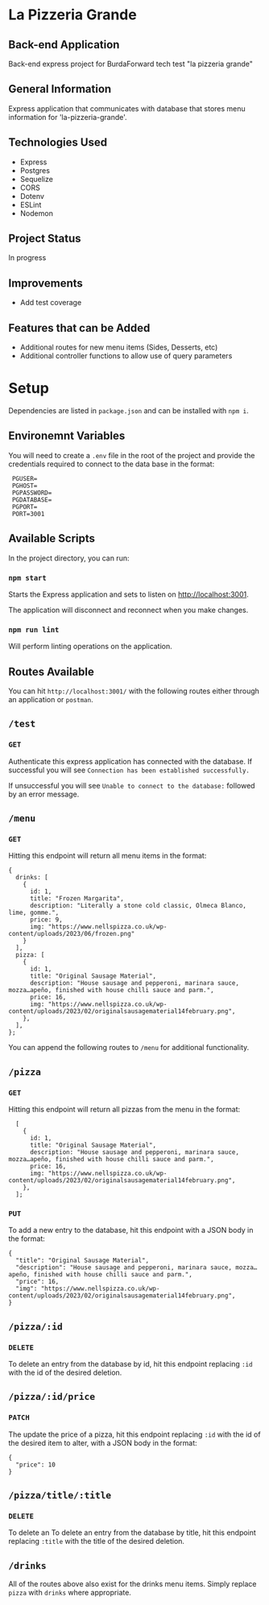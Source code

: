 # La Pizzeria Grande

## Back-end Application

Back-end express project for BurdaForward tech test "la pizzeria grande"

## General Information

Express application that communicates with database that stores menu information for 'la-pizzeria-grande'.

## Technologies Used

- Express
- Postgres
- Sequelize
- CORS
- Dotenv
- ESLint
- Nodemon

## Project Status

In progress

## Improvements

- Add test coverage

## Features that can be Added

- Additional routes for new menu items (Sides, Desserts, etc)
- Additional controller functions to allow use of query parameters

# Setup

Dependencies are listed in `package.json` and can be installed with `npm i`.

## Environemnt Variables

You will need to create a `.env` file in the root of the project and provide the credentials required to connect to the data base in the format:

```
 PGUSER=
 PGHOST=
 PGPASSWORD=
 PGDATABASE=
 PGPORT=
 PORT=3001
```

## Available Scripts

In the project directory, you can run:

### `npm start`

Starts the Express application and sets to listen on [http://localhost:3001](http://localhost:3001).

The application will disconnect and reconnect when you make changes.

### `npm run lint`

Will perform linting operations on the application.

## Routes Available

You can hit `http://localhost:3001/` with the following routes either through an application or `postman`.

## `/test`

### `GET`

Authenticate this express application has connected with the database. If successful you will see `Connection has been established successfully.`

If unsuccessful you will see `Unable to connect to the database:` followed by an error message.

## `/menu`

### `GET`

Hitting this endpoint will return all menu items in the format:

```
{
  drinks: [
    {
      id: 1,
      title: "Frozen Margarita",
      description: "Literally a stone cold classic, Olmeca Blanco, lime, gomme.",
      price: 9,
      img: "https://www.nellspizza.co.uk/wp-content/uploads/2023/06/frozen.png"
    }
  ],
  pizza: [
    {
      id: 1,
      title: "Original Sausage Material",
      description: "House sausage and pepperoni, marinara sauce, mozza…apeño, finished with house chilli sauce and parm.",
      price: 16,
      img: "https://www.nellspizza.co.uk/wp-content/uploads/2023/02/originalsausagematerial14february.png",
    },
  ],
};
```

You can append the following routes to `/menu` for additional functionality.

## `/pizza`

### `GET`

Hitting this endpoint will return all pizzas from the menu in the format:

```
  [
    {
      id: 1,
      title: "Original Sausage Material",
      description: "House sausage and pepperoni, marinara sauce, mozza…apeño, finished with house chilli sauce and parm.",
      price: 16,
      img: "https://www.nellspizza.co.uk/wp-content/uploads/2023/02/originalsausagematerial14february.png",
    },
  ];
```

### `PUT`

To add a new entry to the database, hit this endpoint with a JSON body in the format:

```
{
  "title": "Original Sausage Material",
  "description": "House sausage and pepperoni, marinara sauce, mozza…apeño, finished with house chilli sauce and parm.",
  "price": 16,
  "img": "https://www.nellspizza.co.uk/wp-content/uploads/2023/02/originalsausagematerial14february.png",
}
```

## `/pizza/:id`

### `DELETE`

To delete an entry from the database by id, hit this endpoint replacing `:id` with the id of the desired deletion.

## `/pizza/:id/price`

### `PATCH`

The update the price of a pizza, hit this endpoint replacing `:id` with the id of the desired item to alter, with a JSON body in the format:

```
{
  "price": 10
}
```

## `/pizza/title/:title`

### `DELETE`

To delete an To delete an entry from the database by title, hit this endpoint replacing `:title` with the title of the desired deletion.

## `/drinks`

All of the routes above also exist for the drinks menu items. Simply replace `pizza` with `drinks` where appropriate.
